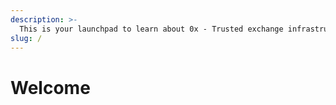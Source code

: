 ```yaml
---
description: >-
  This is your launchpad to learn about 0x - Trusted exchange infrastructure for the internet
slug: /
---
```


# Welcome
